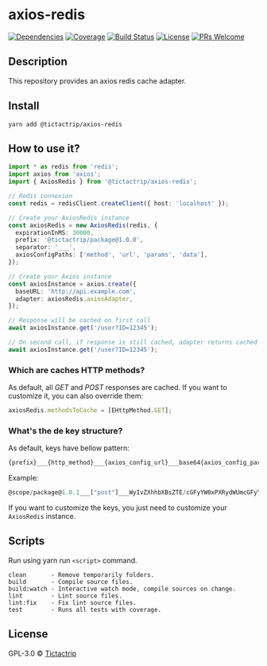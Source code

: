 # axios-redis

[![Dependencies][prod-dependencies-badge]][prod-dependencies]
[![Coverage][coverage-badge]][coverage]
[![Build Status][travis-badge]][travis-ci]
[![License][license-badge]][LICENSE]
[![PRs Welcome][prs-badge]][prs]

## Description

This repository provides an axios redis cache adapter.

## Install

```
yarn add @tictactrip/axios-redis
```

## How to use it?

```ts
import * as redis from 'redis';
import axios from 'axios';
import { AxiosRedis } from '@tictactrip/axios-redis';

// Redis connexion
const redis = redisClient.createClient({ host: 'localhost' });

// Create your AxiosRedis instance
const axiosRedis = new AxiosRedis(redis, {
  expirationInMS: 30000,
  prefix: '@tictactrip/package@1.0.0',
  separator: '___',
  axiosConfigPaths: ['method', 'url', 'params', 'data'],
});

// Create your Axios instance
const axiosInstance = axios.create({
  baseURL: 'http://api.example.com',
  adapter: axiosRedis.axiosAdapter,
});

// Response will be cached on first call
await axiosInstance.get('/user?ID=12345');

// On second call, if response is still cached, adapter returns cached response without sending the request
await axiosInstance.get('/user?ID=12345');
```

### Which are caches HTTP methods?

As default, all *GET* and *POST* responses are cached.
If you want to customize it, you can also override them:

```ts 
axiosRedis.methodsToCache = [EHttpMethod.GET];
```

### What's the de key structure?

As default, keys have bellow pattern:

```ts
{prefix}___{http_method}___{axios_config_url}___base64{axios_config_params}___base64{axios_config_data}
```

Example:

```ts
@scope/package@1.0.1___["post"]___WyIvZXhhbXBsZTE/cGFyYW0xPXRydWUmcGFyYW0yPTEyMyJd___W10=___WyJ7XCJoZWxsb1wiOlwid29ybGRcIn0iXQ==
```

If you want to customize the keys, you just need to customize your `AxiosRedis` instance.

## Scripts

Run using yarn run `<script>` command.

    clean       - Remove temporarily folders.
    build       - Compile source files.
    build:watch - Interactive watch mode, compile sources on change.
    lint        - Lint source files.
    lint:fix    - Fix lint source files.
    test        - Runs all tests with coverage.

## License

GPL-3.0 © [Tictactrip](https://www.tictactrip.eu)

[prod-dependencies-badge]: https://david-dm.org/tictactrip/axios-redis/status.svg
[prod-dependencies]: https://david-dm.org/tictactrip/axios-redis
[coverage-badge]: https://codecov.io/gh/tictactrip/axios-redis/branch/master/graph/badge.svg
[coverage]: https://codecov.io/gh/tictactrip/axios-redis
[travis-badge]: https://travis-ci.org/tictactrip/axios-redis.svg?branch=master
[travis-ci]: https://travis-ci.org/tictactrip/axios-redis
[license-badge]: https://img.shields.io/badge/license-GPL3-blue.svg?style=flat-square
[license]: https://github.com/tictactrip/axios-redis/blob/master/LICENSE
[prs-badge]: https://img.shields.io/badge/PRs-welcome-brightgreen.svg?style=flat-square
[prs]: http://makeapullrequest.com
